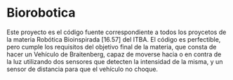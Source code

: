 # Biorobotica

Este proyecto es el código fuente correspondiente a todos los proycetos de la materia Robótica Bioinspirada [16.57] del ITBA. El código es perfectible, pero cumple los requisitos del objetivo final de la materia, que consta de hacer un Vehículo de Braitenberg, capaz de moverse hacia o en contra de la luz utilizando dos sensores que detecten la intensidad de la misma, y un sensor de distancia para que el vehículo no choque.
